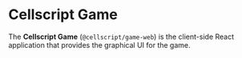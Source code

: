 # Cellscript Game
The **Cellscript Game** (`@cellscript/game-web`) is the client-side React application that provides the graphical UI for the game.